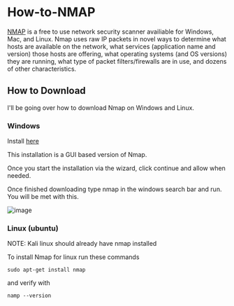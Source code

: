 # How-to-NMAP

[NMAP](https://nmap.org/download.html) is a free to use network security scanner availiable for Windows, Mac, and Linux. Nmap uses raw IP packets in novel ways to determine what hosts are available on the network, what services (application name and version) those hosts are offering, what operating systems (and OS versions) they are running, what type of packet filters/firewalls are in use, and dozens of other characteristics.

## How to Download

I'll be going over how to download Nmap on Windows and Linux. 

### Windows

Install [here](https://nmap.org/dist/nmap-7.94-setup.exe) 

This installation is a GUI based version of Nmap. 

Once you start the installation via the wizard, click continue and allow when needed.

Once finished downloading type nmap in the windows search bar and run. You will be met with this.

![image](https://github.com/JoshuaHartz/How-to-NMAP/assets/102620766/d8bed309-c47a-4d9a-9a2e-51275208d37e)


### Linux (ubuntu)

NOTE: Kali linux should already have nmap installed

To install Nmap for linux run these commands

```
sudo apt-get install nmap
```
and verify with 
```
namp --version
```






